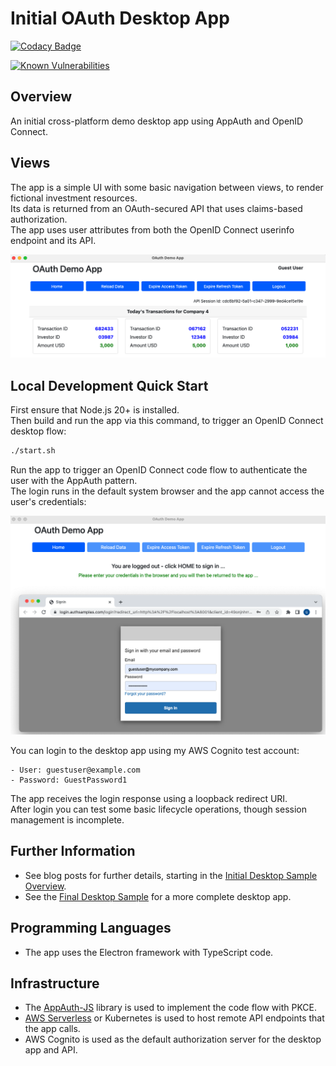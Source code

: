 # Initial OAuth Desktop App

[![Codacy Badge](https://api.codacy.com/project/badge/Grade/afd1a18c78db40ef9e53c26d4ada748c)](https://app.codacy.com/gh/gary-archer/oauth.desktopsample1?utm_source=github.com&utm_medium=referral&utm_content=gary-archer/oauth.desktopsample1&utm_campaign=Badge_Grade)

[![Known Vulnerabilities](https://snyk.io/test/github/gary-archer/oauth.desktopsample1/badge.svg?targetFile=package.json)](https://snyk.io/test/github/gary-archer/oauth.desktopsample1?targetFile=package.json)

## Overview

An initial cross-platform demo desktop app using AppAuth and OpenID Connect.

## Views

The app is a simple UI with some basic navigation between views, to render fictional investment resources.\
Its data is returned from an OAuth-secured API that uses claims-based authorization.\
The app uses user attributes from both the OpenID Connect userinfo endpoint and its API.

![Desktop App Views](./images/views.png)

## Local Development Quick Start

First ensure that Node.js 20+ is installed.\
Then build and run the app via this command, to trigger an OpenID Connect desktop flow:

```bash
./start.sh
```

Run the app to trigger an OpenID Connect code flow to authenticate the user with the AppAuth pattern.\
The login runs in the default system browser and the app cannot access the user's credentials:

![Desktop App Login](./images/login.png)

You can login to the desktop app using my AWS Cognito test account:

```text
- User: guestuser@example.com
- Password: GuestPassword1
```

The app receives the login response using a loopback redirect URI.\
After login you can test some basic lifecycle operations, though session management is incomplete.

## Further Information

- See blog posts for further details, starting in the [Initial Desktop Sample Overview](https://apisandclients.com/posts/desktop-apps-overview).
- See the [Final Desktop Sample](https://github.com/gary-archer/oauth.desktopsample.final) for a more complete desktop app.

## Programming Languages

* The app uses the Electron framework with TypeScript code.

## Infrastructure

* The [AppAuth-JS](https://github.com/openid/AppAuth-JS/blob/master/README.md) library is used to implement the code flow with PKCE.
* [AWS Serverless](https://github.com/gary-archer/oauth.apisample.serverless) or Kubernetes is used to host remote API endpoints that the app calls.
* AWS Cognito is used as the default authorization server for the desktop app and API.
